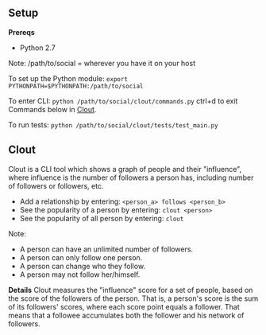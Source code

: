 ## Setup

**Prereqs**
- Python 2.7


Note: /path/to/social = wherever you have it on your host

To set up the Python module:
`export PYTHONPATH=$PYTHONPATH:/path/to/social`

To enter CLI:
`python /path/to/social/clout/commands.py`
ctrl+d to exit
Commands below in [Clout](#about-clout).


To run tests:
`python /path/to/social/clout/tests/test_main.py`

## Clout
Clout is a CLI tool which shows a graph of people and their "influence", where influence is the number of followers a person has, including number of followers or followers, etc.

- Add a relationship by entering: `<person_a> follows <person_b>`
- See the popularity of a person by entering: `clout <person>`
- See the popularity of all person by entering: `clout`

Note:
- A person can have an unlimited number of followers.
- A person can only follow one person.
- A person can change who they follow.
- A person may not follow her/himself.

**Details**
Clout measures the "influence" score for a set of people, based on the score of the followers of the person. That is, a person's score is the sum of its followers' scores, where each score point equals a follower. That means that a followee accumulates both the follower and his network of followers.
